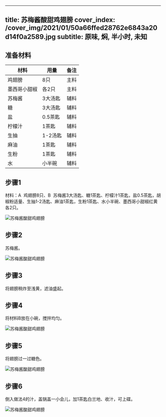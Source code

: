 
---
title: 苏梅酱酸甜鸡翅膀
cover_index: /cover_img/2021/01/50a66ffed28762e6843a20d14f0a2589.jpg
subtitle: 原味, 焖, 半小时, 未知
---

## 准备材料

| 材料     | 用量 | 备注|
| ------- | ----- | --- |
| 鸡翅膀 | 8只| 主料 |
| 墨西哥小甜椒 | 各2只| 主料 |
| 苏梅酱 | 3大汤匙| 辅料 |
| 糖 | 3大汤匙| 辅料 |
| 盐 | 0.5茶匙| 辅料 |
| 柠檬汁 | 1茶匙| 辅料 |
| 生抽 | 1-2汤匙| 辅料 |
| 麻油 | 1茶匙| 辅料 |
| 生粉 | 1茶匙| 辅料 |
| 水 | 小半碗| 辅料 |

## 步骤1

材料：A  鸡翅膀8只、B  苏梅酱3大汤匙、糖1茶匙、柠檬汁1茶匙，盐0.5茶匙，胡椒粉适量、生抽1-2汤匙、麻油1茶匙，生粉1茶匙、水小半碗、墨西哥小甜椒红黄各2只。

![苏梅酱酸甜鸡翅膀](https://i8.meishichina.com/attachment/recipe/201010/201010221416041.jpg?x-oss-process=style/p320) 

## 步骤2

苏梅酱。

![苏梅酱酸甜鸡翅膀](https://i8.meishichina.com/attachment/recipe/201010/201010221416244.jpg?x-oss-process=style/p320) 

## 步骤3

将翅膀稍炸至浅黄，滤油盛起。

## 步骤4

将材料B放在小碗，搅拌均匀。

![苏梅酱酸甜鸡翅膀](https://i8.meishichina.com/attachment/recipe/201010/201010221417142.jpg?x-oss-process=style/p320) 

## 步骤5

将翅膀过一过糖色。

![苏梅酱酸甜鸡翅膀](https://i8.meishichina.com/attachment/recipe/201010/201010221417264.jpg?x-oss-process=style/p320) 

## 步骤6

倒入做法4的汁，盖锅盖一小会儿，加1茶匙白兰地、收汁，可上碟。

![苏梅酱酸甜鸡翅膀](https://i8.meishichina.com/attachment/recipe/201010/201010221417537.jpg?x-oss-process=style/p320) 

